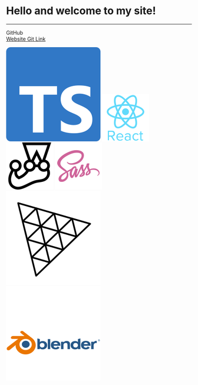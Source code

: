 # Hello and welcome to my site!

---

GitHub  
[Website Git Link](https://github.com/petterigit/petterigit.github.io)

[![Typescript](./articleElements/ts-logo-128.svg 'Typescript')](https://www.typescriptlang.org/)
[![React](./articleElements/react-logo-128.png 'React')](https://reactjs.org/)
[![Jest](./articleElements/jest-logo-128.png 'Jest')](https://jestjs.io/)
[![Sass](./articleElements/sass-logo-128.png 'Sass')](https://sass-lang.com/)
[![ThreeJS](./articleElements/threejs-logo-128.svg 'ThreeJS')](https://threejs.org/)
[![Blender](./articleElements/blender-logo-128.svg 'Blender')](https://www.blender.org/)
